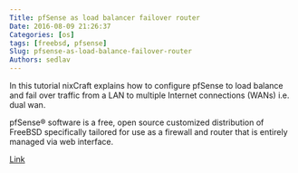 ```yaml
---
Title: pfSense as load balancer failover router
Date: 2016-08-09 21:26:37
Categories: [os]
tags: [freebsd, pfsense]
Slug: pfsense-as-load-balance-failover-router
Authors: sedlav
---
```


In this tutorial nixCraft explains how to configure pfSense to load balance and fail over traffic from a LAN to multiple Internet connections (WANs) i.e. dual wan.

pfSense® software is a free, open source customized distribution of FreeBSD specifically tailored for use as a firewall and router that is entirely managed via web interface.

[Link](http://www.cyberciti.biz/faq/howto-configure-dual-wan-load-balance-failover-pfsense-router/)
